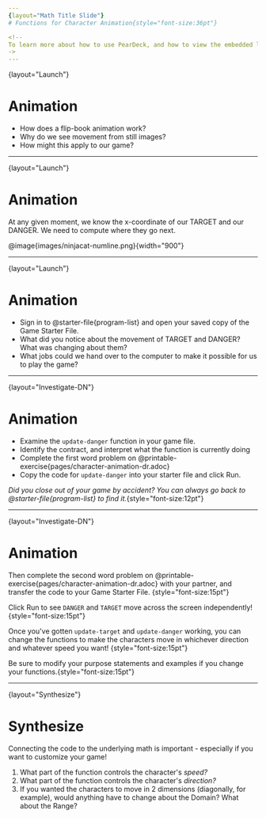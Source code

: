 ```yaml
---
{layout="Math Title Slide"}
# Functions for Character Animation{style="font-size:36pt"}

<!--
To learn more about how to use PearDeck, and how to view the embedded links on these slides without going into present mode visit https://help.peardeck.com/en
->
---
```

{layout="Launch"}
# Animation 

- How does a flip-book animation work?
- Why do we see movement from still images? 
- How might this apply to our game? 

<!--
1. Each page of the book is slightly different, and the pages go so fast that the motion looks smooth.
1. Our eyes fill in the gaps between rapidly changing images.
1. If we change image coordinates a little bit at a time, they will appear to move.
-->

---
{layout="Launch"}
# Animation

At any given moment, we know the x-coordinate of our TARGET and our DANGER. 
We need to compute where they go next.

@image{images/ninjacat-numline.png}{width="900"}

<!--
Select 2 student volunteers - one to be TARGET, one to be DANGER. Start with just TARGET.
- Have the class select a starting x- and y-coordinate for the TARGET, and have the volunteer move to that position on the number line or coordinate plane.
- The TARGET character moves by 50 (pixels) on each frame of the game.
- When they hear "update target" followed by their current location, the TARGET takes a step in the negative direction, moving down the x-axis by 50 (pixels).
- We make TARGET move by calling out update-target(300, 200), update-target(250, 100), etc.
- How quickly could I get TARGET to move across the classroom?
- After practicing with TARGET, add DANGER in.
- DANGER takes a step in the positive direction when they hear "update danger" followed by their current x-coordinate.
- We make DANGER move by calling out update-danger(40, 92), update-danger(39, 18), etc.
- On a standard number line, if the DANGER is moving to the right, is its x-coordinate increasing or decreasing?
- Practice this a few times with your volunteer, asking the class what their new x-coordinate is each time. Then have the other students call the update-danger function.
-->

---
{layout="Launch"}
# Animation

- Sign in to @starter-file{program-list} and open your saved copy of the Game Starter File.
- What did you notice about the movement of TARGET and DANGER? What was changing about them?
- What jobs could we hand over to the computer to make it possible for us to play the game? 

<!--
What did you notice about the movement of TARGET and DANGER? What was changing about them?

Answers will vary: they were moving horizontally, their x-coordinates were changing, they were not moving smoothly, etc.

What jobs could we hand over to the computer to make it possible for us to play the game? The computer could handle automatically moving TARGET and DANGER, then we could control the movement of PLAYER.
-->

---
{layout="Investigate-DN"}
# Animation

* Examine the `update-danger` function in your game file. 
* Identify the contract, and interpret what the function is currently doing
* Complete the first word problem on @printable-exercise{pages/character-animation-dr.adoc}
* Copy the code for `update-danger` into your starter file and click Run.

_Did you close out of your game by accident? You can always go back to @starter-file{program-list} to find it._{style="font-size:12pt"} 

---
{layout="Investigate-DN"}
# Animation


Then complete the second word problem on @printable-exercise{pages/character-animation-dr.adoc} with your partner, and transfer the code to your Game Starter File.  {style="font-size:15pt"}

Click Run to see `DANGER` and `TARGET` move across the screen independently!{style="font-size:15pt"}

Once you've gotten `update-target` and `update-danger` working, you can change the functions to make the characters move in whichever direction and whatever speed you want!  {style="font-size:15pt"}

Be sure to modify your purpose statements and examples if you change your functions.{style="font-size:15pt"}

---
{layout="Synthesize"}

# Synthesize
Connecting the code to the underlying math is important - especially if you want to customize your game!

1. What part of the function controls the character's _speed?_
1. What part of the function controls the character's _direction?_
1. If you wanted the characters to move in 2 dimensions (diagonally, for example), would anything have to change about the Domain? What about the Range?

<!--
1. The slope or rate
1. Whether the rate is positive or negative
1. @ifproglang{pyret}{The Domain already includes the x and y coordinates, so it would stay the same, but the Range is currently only focused on the x-coordinate and would need to also include the character's y-coordinate.}
@ifproglang{wescheme}{The Domain and Range are only focused on the x-coordinate. We would also need to keep track of the y-coordinate for diagonal movement!}
-->